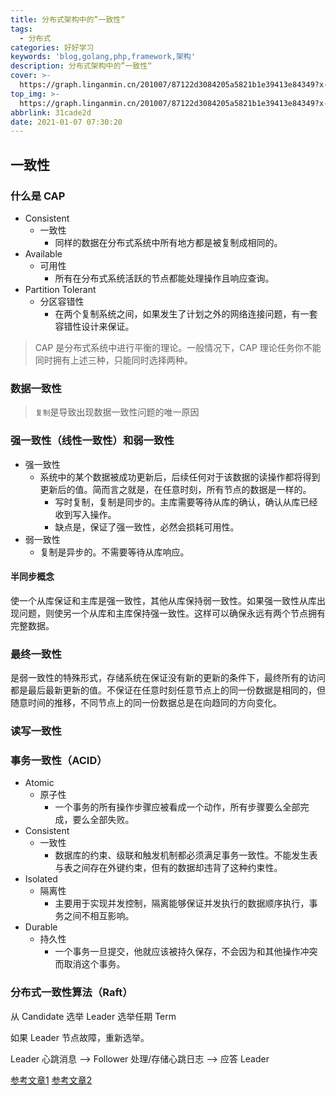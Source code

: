 ```yaml
---
title: 分布式架构中的”一致性“
tags:
  - 分布式
categories: 好好学习
keywords: 'blog,golang,php,framework,架构'
description: 分布式架构中的”一致性“
cover: >-
  https://graph.linganmin.cn/201007/87122d3084205a5821b1e39413e84349?x-oss-process=image/format,webp/quality,q_10
top_img: >-
  https://graph.linganmin.cn/201007/87122d3084205a5821b1e39413e84349?x-oss-process=image/format,webp/quality,q_40
abbrlink: 31cade2d
date: 2021-01-07 07:30:20
---
```


## 一致性

### 什么是 CAP

- Consistent
  - 一致性
    - 同样的数据在分布式系统中所有地方都是被复制成相同的。
- Available
  - 可用性
    - 所有在分布式系统活跃的节点都能处理操作且响应查询。
- Partition Tolerant
  - 分区容错性
    - 在两个复制系统之间，如果发生了计划之外的网络连接问题，有一套容错性设计来保证。

> CAP 是分布式系统中进行平衡的理论。一般情况下，CAP 理论任务你不能同时拥有上述三种，只能同时选择两种。

### 数据一致性

> `复制`是导致出现数据一致性问题的唯一原因

### 强一致性（线性一致性）和弱一致性

- 强一致性
  - 系统中的某个数据被成功更新后，后续任何对于该数据的读操作都将得到更新后的值。简而言之就是，在任意时刻，所有节点的数据是一样的。
    - 写时复制，复制是同步的。主库需要等待从库的确认，确认从库已经收到写入操作。
    - 缺点是，保证了强一致性，必然会损耗可用性。
- 弱一致性
  - 复制是异步的。不需要等待从库响应。

#### 半同步概念

使一个从库保证和主库是强一致性，其他从库保持弱一致性。如果强一致性从库出现问题，则使另一个从库和主库保持强一致性。这样可以确保永远有两个节点拥有完整数据。

### 最终一致性

是弱一致性的特殊形式，存储系统在保证没有新的更新的条件下，最终所有的访问都是最后最新更新的值。不保证在任意时刻任意节点上的同一份数据是相同的，但随意时间的推移，不同节点上的同一份数据总是在向趋同的方向变化。

### 读写一致性

### 事务一致性（ACID）

- Atomic
  - 原子性
    - 一个事务的所有操作步骤应被看成一个动作，所有步骤要么全部完成，要么全部失败。
- Consistent
  - 一致性
    - 数据库的约束、级联和触发机制都必须满足事务一致性。不能发生表与表之间存在外键约束，但有的数据却违背了这种约束性。
- Isolated
  - 隔离性
    - 主要用于实现并发控制，隔离能够保证并发执行的数据顺序执行，事务之间不相互影响。
- Durable
  - 持久性
    - 一个事务一旦提交，他就应该被持久保存，不会因为和其他操作冲突而取消这个事务。

### 分布式一致性算法（Raft）

从 Candidate 选举 Leader
选举任期 Term

如果 Leader 节点故障，重新选举。

Leader 心跳消息 ——> Follower 处理/存储心跳日志 ——> 应答 Leader

[参考文章1](https://zhuanlan.zhihu.com/p/66441389)
[参考文章2](https://cloud.tencent.com/developer/article/1525566)
